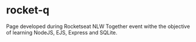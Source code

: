 # rocket-q
Page developed during Rocketseat NLW Together event withe the objective of learning NodeJS, EJS, Express and SQLite.
